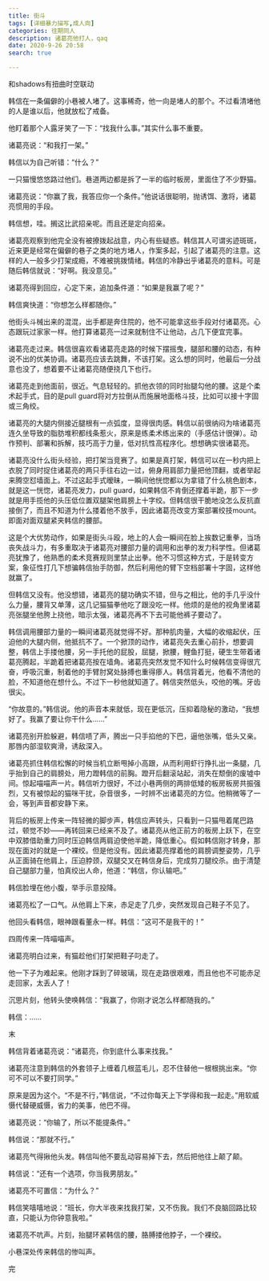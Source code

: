 ```yaml
---
title: 街斗
tags: [详细暴力描写,成人向]
categories: 往期同人
description: 诸葛亮他打人，qaq
date: 2020-9-26 20:58
search: true

---
```

和shadows有扭曲时空联动



韩信在一条偏僻的小巷被人堵了。这事稀奇，他一向是堵人的那个。不过看清堵他的人是谁以后，他就放松了戒备。



他盯着那个人露牙笑了一下：“找我什么事。”其实什么事不重要。



诸葛亮说：“和我打一架。”



韩信以为自己听错：“什么？”



一只猫慢悠悠路过他们。巷道两边都是拆了一半的临时板房，里面住了不少野猫。



诸葛亮说：“你赢了我，我答应你一个条件。”他说话很聪明，抛诱饵、激将，诸葛亮惯用的手段。



韩信想，哇。搁这比武招亲呢。而且还是定向招亲。



诸葛亮观察到他完全没有被撩拨起战意，内心有些疑惑。韩信其人可谓劣迹斑斑，近来更是经常在偏僻的巷子之类的地方堵人，作案多起，引起了诸葛亮的注意。这样的人一般多少打架成瘾，不难被挑拨情绪。韩信的冷静出乎诸葛亮的意料。可是随后韩信就说：“好啊。我没意见。”



诸葛亮得到回应，心定下来，追加条件道：“如果是我赢了呢？”



韩信爽快道：“你想怎么样都随你。”



他街头斗械出来的混混，出手都是奔住院的，他不可能拿这些手段对付诸葛亮。心态跟玩过家家一样。他打算诸葛亮一过来就制住不让他动，占几下便宜完事。



诸葛亮走过来。韩信很喜欢看诸葛亮走路的时候下摆摇曳，腿部和腰的动态，有种说不出的优美协调。诸葛亮应该去跳舞，不该打架。这么想的同时，他最后一分战意也没了，想着要不让诸葛亮随便挠几下也行。



诸葛亮走到他面前，很近。气息轻轻的。抓他衣领的同时抬腿勾他的腰。这是个柔术起手式，目的是pull guard将对方拉倒从而施展地面格斗技，比如可以接十字固或三角绞。



诸葛亮的大腿内侧接近腿根有一点弧度，显得很肉感。韩信以前很纳闷为啥诸葛亮连久坐导致的脂肪堆积都线条惹火，原来是练柔术练出来的（手感估计很弹）。动作预判、部署和拆解，技巧高于力量，低对抗性高程序化。想想确实很诸葛亮。

诸葛亮没什么街头经验，把打架当竞赛了。如果是真打架，韩信可以在一秒内把上衣脱了同时捉住诸葛亮的两只手往右边一过，俯身用肩部力量把他顶翻，或者举起来腾空怼墙面上。不过这起手式暧昧，一瞬间他恍惚都以为拿错了什么桃色剧本，就是这一恍惚，诸葛亮发力，pull guard，如果韩信不肯倒还撑着半跪，那下一步就是用手揽他的头压低位置双腿架他肩膀上十字绞。但韩信很干脆地没怎么反抗直接倒了，而且不知道为什么搂着他不放手，因此诸葛亮改变方案部署绞技mount。即面对面双腿紧夹韩信的腰部。

这是个大优势动作，如果是街头斗殴，地上的人会一瞬间在脸上挨数记重拳，当场丧失战斗力，有多重取决于诸葛亮对腰部力量的调用和出拳的发力科学性。但诸葛亮犹豫了，他熟悉的柔术竞赛规则里禁止出拳。他不习惯这种方式，于是转变方案，象征性打几下想骗韩信抬手防御，然后利用他的臂下空档部署十字固，这样他就赢了。

但韩信又没有。他没想错，诸葛亮的腿功确实不错，但与之相比，他的手几乎没什么力量，腰背又单薄，这几记猫猫拳他吃了跟没吃一样。他烦的是他的视角里诸葛亮张腿坐他胯上挠他，暗示太强，诸葛亮再不下去可能他裤子要动了。

韩信调用腰部力量的一瞬间诸葛亮就觉得不好。那种肌肉量，大幅的收缩起伏，压迫他的大腿内侧，他抵抗不了。一个掀顶的动作，诸葛亮失去重心前扑，想要调整，韩信上手搂他腰，另一手托他的屁股，屈腿，掀腰，鲤鱼打挺，硬生生带着诸葛亮腾起，半跪着把诸葛亮按在墙角。诸葛亮突然发觉不知什么时候韩信变得很亢奋，呼吸沉重，制着他的手臂肘窝处脉搏也重得瘆人。韩信背着光，他看不清他的脸，不知道他在想什么。不过下一秒他就知道了。韩信突然低头，咬他的嘴。牙齿很尖。

“你故意的。”韩信说。他的声音本来就低，现在更低沉，压抑着隐秘的激动，“我想好了。我赢了要让你干什么……”

诸葛亮别开脸躲避，韩信啧了声，腾出一只手掐他的下巴，逼他张嘴，低头又亲。那唇内部湿软爽滑，诱敌深入。

诸葛亮抓住韩信松懈的时候当机立断甩掉小高跟，从而利用虾行挣扎出一条腿，几乎抬到自己的肩膀处，用力蹬韩信的前胸。蹬开后翻滚站起，消失在颓倒的废墟中间。惊起喵喵声一片。韩信听力很好，不过小巷两侧的两排低矮的板房板房共振强烈，又有被惊起的猫咪干扰，杂音很多，一时辨不出诸葛亮的方位。他稍微等了一会，等到声音都安静下来。

背后的板房上传来一阵轻微的脚步声，韩信应声转头，只看到一只猫甩着尾巴路过，顿觉不妙——再转回来已经来不及了。诸葛亮从他正前方的板房上跃下，在空中双膝借助重力同时压迫韩信两肩迫使他半跪，降低重心。假如韩信刚才转身，那现在面对的就是一个裸绞。但是他没有。因此诸葛亮撑着他的肩膀调整姿势，几乎从正面骑在他肩上，压迫脖颈，双腿交叉在韩信身后，完成剪刀腿绞杀。由于清楚自己腿部力量，怕真绞出人命，他道：“韩信，你认输吧。”

韩信脸埋在他小腹，举手示意投降。

诸葛亮松了一口气。从他肩上下来，赤足走了几步，突然发现自己鞋子不见了。

他回头看韩信，眼神跟看董永一样。韩信：“这可不是我干的！”

四周传来一阵喵喵声。

诸葛亮明白过来，有猫趁他们打架把鞋子叼走了。

他一下子为难起来。他刚才踩到了碎玻璃，现在走路很艰难，而且他也不可能赤足走回家，太丢人了！

沉思片刻，他转头使唤韩信：“我赢了，你刚才说怎么样都随我的。”

韩信：……





末

韩信背着诸葛亮说：“诸葛亮，你到底什么事来找我。”

诸葛亮注意到韩信的外套领子上缠着几根蓝毛儿，忍不住替他一根根挑出来。“你可不可以不要打同学。”

原来是因为这个。“不是不行，”韩信说，“不过你每天上下学得和我一起走。”用软威慑代替硬威慑，省力的美事，他巴不得。

诸葛亮说：“你输了，所以不能提条件。”

韩信说：“那就不行。”

诸葛亮气得揪他头发。韩信叫他不要乱动容易掉下去，然后把他往上颠了颠。

韩信说：“还有一个选项，你当我男朋友。”

诸葛亮不可置信：“为什么？”

韩信笑嘻嘻地说：“班长，你大半夜来找我打架，又不伤我。我们不良脑回路比较直，只能认为你钟意我啦。”

诸葛亮不吭声。片刻，抬腿环紧韩信的腰，胳膊搂他脖子，一个裸绞。



小巷深处传来韩信的惨叫声。







完

 